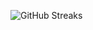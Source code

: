 ![GitHub Streaks](https://github-streaks-mqc9.onrender.com/streak/happilli/image?theme=midnight&cache_bust=1743865848&lang=ja)
